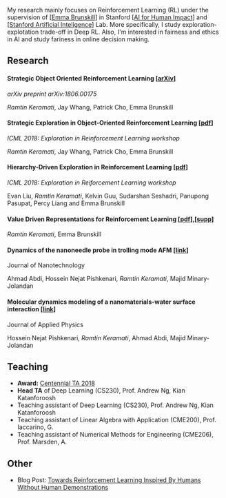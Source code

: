 
My research mainly focuses on Reinforcement Learning (RL) under the supervision of [[Emma Brunskill](https://cs.stanford.edu/people/ebrun/)]
in Stanford [[AI for Human Impact](https://twitter.com/aiforhi?lang=en)] and
[[Stanford Artificial Inteligence](http://ai.stanford.edu)] Lab.
More specifically, I study exploration-explotation trade-off in Deep RL. Also, 
I'm interested in fairness and ethics in AI and study fariness in online 
decision making. 

## Research

#### Strategic Object Oriented Reinforcement Learning [[arXiv](https://arxiv.org/abs/1806.00175)]
*arXiv preprint arXiv:1806.00175*

*Ramtin Keramati*, Jay Whang, Patrick Cho, Emma Brunskill


#### Strategic Exploration in Object-Oriented Reinforcement Learning [[pdf](/assets/pdf/SOORL_ERL.pdf)]
*ICML 2018: Exploration in Reinforcement Learning workshop*

*Ramtin Keramati*, Jay Whang, Patrick Cho, Emma Brunskill

#### Hierarchy-Driven Exploration in Reinforcement Learning [[pdf](/assets/pdf/HRL_ERL.pdf)]
*ICML 2018: Exploration in Reiforcement Learning workshop*

Evan Liu, *Ramtin Keramati*, Kelvin Guu, Sudarshan Seshadri, Panupong Pasupat, Percy Liang and Emma Brunskill

#### Value Driven Representations for Reinforcement Learning [[pdf](/assets/pdf/DVR.pdf)],[[supp](/assets/pdf/DVR_Supp)]
*Ramtin Keramati*, Emma Brunskill

#### Dynamics of the nanoneedle probe in trolling mode AFM [[link](http://iopscience.iop.org/article/10.1088/0957-4484/26/20/205702/meta)]
Journal of Nanotechnology

Ahmad Abdi, Hossein Nejat Pishkenari, *Ramtin Keramati*, Majid Minary-Jolandan

#### Molecular dynamics modeling of a nanomaterials-water surface interaction [[link](https://aip.scitation.org/doi/abs/10.1063/1.4947189)]
Journal of Applied Physics

Hossein Nejat Pishkenari, *Ramtin Keramati*, Ahmad Abdi, Majid Minary-Jolandan

## Teaching

- **Award:** [Centennial TA 2018](https://teachingcommons.stanford.edu/grants-awards/teaching-awards/centennial-teaching-assistant-awards)
- **Head TA** of Deep Learning (CS230), Prof. Andrew Ng, Kian Katanforoosh
- Teaching assistant of Deep Learning (CS230), Prof. Andrew Ng, Kian Katanforoosh
- Teaching assistant of Linear Algebra with Application (CME200), Prof. Iaccarino, G.
- Teaching assistant of Numerical Methods for Engineering (CME206), Prof. Marsden, A.

## Other
- Blog Post: [Towards Reinforcement Learning Inspired By Humans Without Human Demonstrations](https://medium.com/stanford-aiforhi/towards-reinforcement-learning-inspired-by-humans-without-human-demonstrations-a7c111a4d0de)
